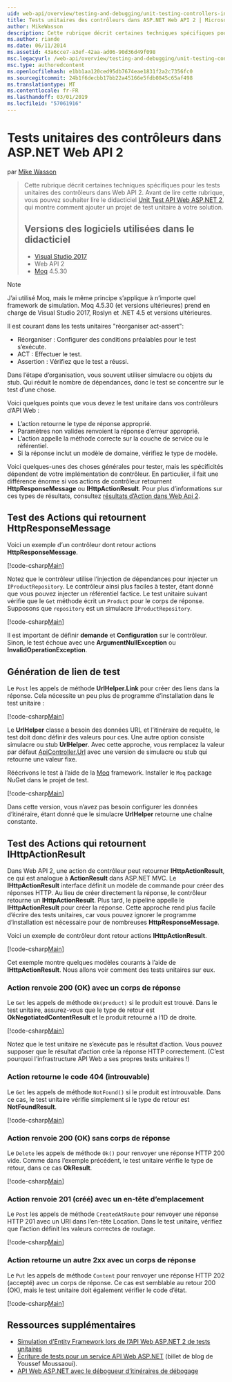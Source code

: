 ```yaml
---
uid: web-api/overview/testing-and-debugging/unit-testing-controllers-in-web-api
title: Tests unitaires des contrôleurs dans ASP.NET Web API 2 | Microsoft Docs
author: MikeWasson
description: Cette rubrique décrit certaines techniques spécifiques pour les tests unitaires des contrôleurs dans Web API 2. Avant de lire cette rubrique, il est conseillé de lire le didacticiel unité …
ms.author: riande
ms.date: 06/11/2014
ms.assetid: 43a6cce7-a3ef-42aa-ad06-90d36d49f098
msc.legacyurl: /web-api/overview/testing-and-debugging/unit-testing-controllers-in-web-api
msc.type: authoredcontent
ms.openlocfilehash: e1bb1aa120ced95db7674eae1831f2a2c7356fc0
ms.sourcegitcommit: 24b1f6decbb17bb22a45166e5fdb0845c65af498
ms.translationtype: MT
ms.contentlocale: fr-FR
ms.lasthandoff: 03/01/2019
ms.locfileid: "57061916"
---
```

<a name="unit-testing-controllers-in-aspnet-web-api-2"></a>Tests unitaires des contrôleurs dans ASP.NET Web API 2
====================
par [Mike Wasson](https://github.com/MikeWasson)

> Cette rubrique décrit certaines techniques spécifiques pour les tests unitaires des contrôleurs dans Web API 2. Avant de lire cette rubrique, vous pouvez souhaiter lire le didacticiel [Unit Test API Web ASP.NET 2](unit-testing-with-aspnet-web-api.md), qui montre comment ajouter un projet de test unitaire à votre solution.
>
> ## <a name="software-versions-used-in-the-tutorial"></a>Versions des logiciels utilisées dans le didacticiel
>
> - [Visual Studio 2017](https://visualstudio.microsoft.com/downloads/?utm_medium=microsoft&utm_source=docs.microsoft.com&utm_campaign=button+cta&utm_content=download+vs2017)
> - Web API 2
> - [Moq](https://github.com/Moq) 4.5.30

> [!NOTE]
> J’ai utilisé Moq, mais le même principe s’applique à n’importe quel framework de simulation. Moq 4.5.30 (et versions ultérieures) prend en charge de Visual Studio 2017, Roslyn et .NET 4.5 et versions ultérieures.

Il est courant dans les tests unitaires &quot;réorganiser act-assert&quot;:

- Réorganiser : Configurer des conditions préalables pour le test s’exécute.
- ACT : Effectuer le test.
- Assertion : Vérifiez que le test a réussi.

Dans l’étape d’organisation, vous souvent utiliser simulacre ou objets du stub. Qui réduit le nombre de dépendances, donc le test se concentre sur le test d’une chose.

Voici quelques points que vous devez le test unitaire dans vos contrôleurs d’API Web :

- L’action retourne le type de réponse approprié.
- Paramètres non valides renvoient la réponse d’erreur approprié.
- L’action appelle la méthode correcte sur la couche de service ou le référentiel.
- Si la réponse inclut un modèle de domaine, vérifiez le type de modèle.

Voici quelques-unes des choses générales pour tester, mais les spécificités dépendent de votre implémentation de contrôleur. En particulier, il fait une différence énorme si vos actions de contrôleur retournent **HttpResponseMessage** ou **IHttpActionResult**. Pour plus d’informations sur ces types de résultats, consultez [résultats d’Action dans Web Api 2](../getting-started-with-aspnet-web-api/action-results.md).

## <a name="testing-actions-that-return-httpresponsemessage"></a>Test des Actions qui retournent HttpResponseMessage

Voici un exemple d’un contrôleur dont retour actions **HttpResponseMessage**.

[!code-csharp[Main](unit-testing-controllers-in-web-api/samples/sample1.cs)]

Notez que le contrôleur utilise l’injection de dépendances pour injecter un `IProductRepository`. Le contrôleur ainsi plus faciles à tester, étant donné que vous pouvez injecter un référentiel factice. Le test unitaire suivant vérifie que le `Get` méthode écrit un `Product` pour le corps de réponse. Supposons que `repository` est un simulacre `IProductRepository`.

[!code-csharp[Main](unit-testing-controllers-in-web-api/samples/sample2.cs)]

Il est important de définir **demande** et **Configuration** sur le contrôleur. Sinon, le test échoue avec une **ArgumentNullException** ou **InvalidOperationException**.

## <a name="testing-link-generation"></a>Génération de lien de test

Le `Post` les appels de méthode **UrlHelper.Link** pour créer des liens dans la réponse. Cela nécessite un peu plus de programme d’installation dans le test unitaire :

[!code-csharp[Main](unit-testing-controllers-in-web-api/samples/sample3.cs)]

Le **UrlHelper** classe a besoin des données URL et l’itinéraire de requête, le test doit donc définir des valeurs pour ces. Une autre option consiste simulacre ou stub **UrlHelper**. Avec cette approche, vous remplacez la valeur par défaut [ApiController.Url](https://msdn.microsoft.com/library/system.web.http.apicontroller.url.aspx) avec une version de simulacre ou stub qui retourne une valeur fixe.

Réécrivons le test à l’aide de la [Moq](https://github.com/Moq) framework. Installer le `Moq` package NuGet dans le projet de test.

[!code-csharp[Main](unit-testing-controllers-in-web-api/samples/sample4.cs)]

Dans cette version, vous n’avez pas besoin configurer les données d’itinéraire, étant donné que le simulacre **UrlHelper** retourne une chaîne constante.


## <a name="testing-actions-that-return-ihttpactionresult"></a>Test des Actions qui retournent IHttpActionResult

Dans Web API 2, une action de contrôleur peut retourner **IHttpActionResult**, ce qui est analogue à **ActionResult** dans ASP.NET MVC. Le **IHttpActionResult** interface définit un modèle de commande pour créer des réponses HTTP. Au lieu de créer directement la réponse, le contrôleur retourne un **IHttpActionResult**. Plus tard, le pipeline appelle le **IHttpActionResult** pour créer la réponse. Cette approche rend plus facile d’écrire des tests unitaires, car vous pouvez ignorer le programme d’installation est nécessaire pour de nombreuses **HttpResponseMessage**.

Voici un exemple de contrôleur dont retour actions **IHttpActionResult**.

[!code-csharp[Main](unit-testing-controllers-in-web-api/samples/sample5.cs)]

Cet exemple montre quelques modèles courants à l’aide de **IHttpActionResult**. Nous allons voir comment des tests unitaires sur eux.

### <a name="action-returns-200-ok-with-a-response-body"></a>Action renvoie 200 (OK) avec un corps de réponse

Le `Get` les appels de méthode `Ok(product)` si le produit est trouvé. Dans le test unitaire, assurez-vous que le type de retour est **OkNegotiatedContentResult** et le produit retourné a l’ID de droite.

[!code-csharp[Main](unit-testing-controllers-in-web-api/samples/sample6.cs)]

Notez que le test unitaire ne s’exécute pas le résultat d’action. Vous pouvez supposer que le résultat d’action crée la réponse HTTP correctement. (C’est pourquoi l’infrastructure API Web a ses propres tests unitaires !)

### <a name="action-returns-404-not-found"></a>Action retourne le code 404 (introuvable)

Le `Get` les appels de méthode `NotFound()` si le produit est introuvable. Dans ce cas, le test unitaire vérifie simplement si le type de retour est **NotFoundResult**.

[!code-csharp[Main](unit-testing-controllers-in-web-api/samples/sample7.cs)]

### <a name="action-returns-200-ok-with-no-response-body"></a>Action renvoie 200 (OK) sans corps de réponse

Le `Delete` les appels de méthode `Ok()` pour renvoyer une réponse HTTP 200 vide. Comme dans l’exemple précédent, le test unitaire vérifie le type de retour, dans ce cas **OkResult**.

[!code-csharp[Main](unit-testing-controllers-in-web-api/samples/sample8.cs)]

### <a name="action-returns-201-created-with-a-location-header"></a>Action renvoie 201 (créé) avec un en-tête d’emplacement

Le `Post` les appels de méthode `CreatedAtRoute` pour renvoyer une réponse HTTP 201 avec un URI dans l’en-tête Location. Dans le test unitaire, vérifiez que l’action définit les valeurs correctes de routage.

[!code-csharp[Main](unit-testing-controllers-in-web-api/samples/sample9.cs)]

### <a name="action-returns-another-2xx-with-a-response-body"></a>Action retourne un autre 2xx avec un corps de réponse

Le `Put` les appels de méthode `Content` pour renvoyer une réponse HTTP 202 (accepté) avec un corps de réponse. Ce cas est semblable au retour 200 (OK), mais le test unitaire doit également vérifier le code d’état.

[!code-csharp[Main](unit-testing-controllers-in-web-api/samples/sample10.cs)]

## <a name="additional-resources"></a>Ressources supplémentaires

- [Simulation d’Entity Framework lors de l’API Web ASP.NET 2 de tests unitaires](mocking-entity-framework-when-unit-testing-aspnet-web-api-2.md)
- [Écriture de tests pour un service API Web ASP.NET](https://blogs.msdn.com/b/youssefm/archive/2013/01/28/writing-tests-for-an-asp-net-webapi-service.aspx) (billet de blog de Youssef Moussaoui).
- [API Web ASP.NET avec le débogueur d’itinéraires de débogage](https://blogs.msdn.com/b/webdev/archive/2013/04/04/debugging-asp-net-web-api-with-route-debugger.aspx)
